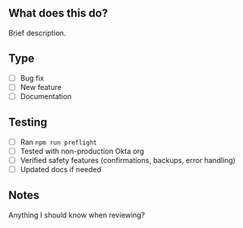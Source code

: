 ## What does this do?
Brief description.

## Type
- [ ] Bug fix
- [ ] New feature
- [ ] Documentation

## Testing
- [ ] Ran `npm run preflight`
- [ ] Tested with non-production Okta org
- [ ] Verified safety features (confirmations, backups, error handling)
- [ ] Updated docs if needed

## Notes
Anything I should know when reviewing?
